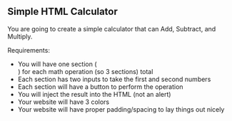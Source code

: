 ## Simple HTML Calculator

You are going to create a simple calculator that can Add, Subtract, and Multiply.

Requirements:

* You will have one section (<div>) for each math operation (so 3 sections) total
* Each section has two inputs to take the first and second numbers
* Each section will have a button to perform the operation
* You will inject the result into the HTML (not an alert)
* Your website will have 3 colors
* Your website will have proper padding/spacing to lay things out nicely